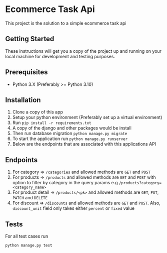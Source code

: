 # Ecommerce Task Api

This project is the solution to a simple ecommerce task api

## Getting Started

These instructions will get you a copy of the project up and running on your 
local machine for development and testing purposes. 

## Prerequisites
* Python 3.X (Preferably >= Python 3.10)



## Installation
1. Clone a copy of this app
2. Setup your python environment (Preferably set up a virtual environment)
3. Run `pip install -r requirements.txt`
4. A copy of the django and other packages would be install
5. Then run database migration `python manage.py migrate`
6. To start the application run `python manage.py runserver`
7. Below are the endpoints that are associated with this applications API


## Endpoints
1. For category => `/categories` and allowed methods are `GET` and `POST`
2. For products => `/products` and allowed methods are `GET` and `POST` with option to filter by category in the query params e.g `/products?category=<category_name>`
3. For product detail => `/products/<pk>` and allowed methods are `GET`, `PUT`, `PATCH` and `DELETE`
4. For discount => `/discounts` and allowed methods are `GET` and `POST`. Also, `discount_unit` field only takes either `percent` or `fixed` value


## Tests
For all test cases run 
```bash
python manage.py test
```